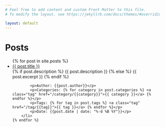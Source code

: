 ```yaml
---
# Feel free to add content and custom Front Matter to this file.
# To modify the layout, see https://jekyllrb.com/docs/themes/#overriding-theme-defaults

layout: default
---
```


<link rel="stylesheet" href="{{ '/assets/css/home.css?v=' }}">

<h1>Posts</h1>

<ul>
    {% for post in site.posts %}
        <li class="post">
            <a href="{{ post.url }}">{{ post.title }}</a>
            <br>
            {% if post.description %}
            {{ post.description }}
            {% else %}
            {{ post.excerpt }}
            {% endif %}

            <p>Author: {{post.author}}</p>
            <p>Categories: {% for category in post.categories %} <a class="tag" href="/category/{{category}}">{{ category }}</a> {% endfor %}</p>
            <p>Tags: {% for tag in post.tags %} <a class="tag" href="/tag/{{tag}}">{{ tag }}</a> {% endfor %}</p>
            <p>Date: {{post.date | date: "%-d %B %Y"}}</p>
        </li>
    {% endfor %}
</ul>